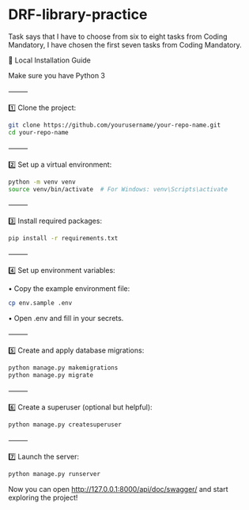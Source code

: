# DRF-library-practice

Task says that I have to choose from six to eight tasks from Coding Mandatory, I have chosen the first seven tasks from Coding Mandatory.

🚀 Local Installation Guide

Make sure you have Python 3

⸻

1️⃣ Clone the project:
```bash
git clone https://github.com/yourusername/your-repo-name.git
cd your-repo-name
```

⸻

2️⃣ Set up a virtual environment:
```bash
python -m venv venv
source venv/bin/activate  # For Windows: venv\Scripts\activate
```

⸻

3️⃣ Install required packages:
```bash
pip install -r requirements.txt
```

⸻

4️⃣ Set up environment variables:

•	Copy the example environment file:
```bash
cp env.sample .env
```

•	Open .env and fill in your secrets.

⸻

5️⃣ Create and apply database migrations:

```bash
python manage.py makemigrations
python manage.py migrate
```

⸻

6️⃣ Create a superuser (optional but helpful):
```bash
python manage.py createsuperuser
```

⸻

7️⃣ Launch the server:
```bash
python manage.py runserver
```
Now you can open http://127.0.0.1:8000/api/doc/swagger/ and start exploring the project!
